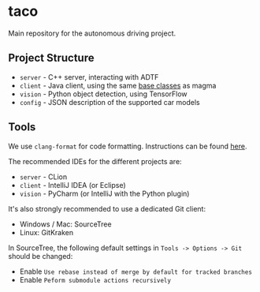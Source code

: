 # taco

Main repository for the autonomous driving project.

## Project Structure

- `server` - C++ server, interacting with ADTF
- `client` - Java client, using the same [base classes](https://github.com/hsoautonomy/base) as magma
- `vision` - Python object detection, using TensorFlow
- `config` - JSON description of the supported car models

## Tools

We use `clang-format` for code formatting. Instructions can be found [here](https://github.com/hsoautonomy/formatting).

The recommended IDEs for the different projects are:

- `server` - CLion
- `client` - IntelliJ IDEA (or Eclipse)
- `vision` - PyCharm (or IntelliJ with the Python plugin)

It's also strongly recommended to use a dedicated Git client:

- Windows / Mac: SourceTree
- Linux: GitKraken

In SourceTree, the following default settings in `Tools -> Options -> Git` should be changed:

- Enable `Use rebase instead of merge by default for tracked branches`
- Enable `Peform submodule actions recursively`
